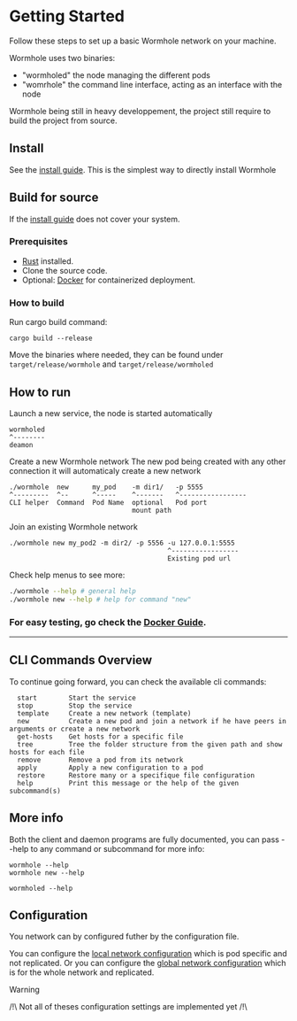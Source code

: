# Getting Started

Follow these steps to set up a basic Wormhole network on your machine.

Wormhole uses two binaries:
 - "wormholed" the node managing the different pods
 - "womrhole" the command line interface, acting as an interface with the node

 Wormhole being still in heavy developpement, the project still require to build the project from source.

## Install
See the [install guide](./install.md). This is the simplest way to directly install Wormhole

## Build for source
If the [install guide](./install.md) does not cover your system.
### Prerequisites

- [Rust](https://www.rust-lang.org/tools/install) installed.
- Clone the source code.
- Optional: [Docker](https://docs.docker.com/get-docker/) for containerized deployment.

### How to build

Run cargo build command:
```
cargo build --release
```

Move the binaries where needed, they can be found under `target/release/wormhole` and `target/release/wormholed`

## How to run

Launch a new service, the node is started automatically
```
wormholed
^--------
deamon   
```

Create a new Wormhole network
The new pod being created with any other connection it will automaticaly create a new network
```
./wormhole  new      my_pod    -m dir1/   -p 5555
^---------  ^--      ^-----    ^-------   ^-----------------
CLI helper  Command  Pod Name  optional   Pod port
                               mount path

```

Join an existing Wormhole network
```
./wormhole new my_pod2 -m dir2/ -p 5556 -u 127.0.0.1:5555
                                        ^-----------------
                                        Existing pod url
```

Check help menus to see more:
```sh
./wormhole --help # general help
./wormhole new --help # help for command "new"
```

### For easy testing, go check the [Docker Guide](docs/getting-started/docker_guide.md).

---

## CLI Commands Overview

To continue going forward, you can check the available cli commands:

```
  start        Start the service
  stop         Stop the service
  template     Create a new network (template)
  new          Create a new pod and join a network if he have peers in arguments or create a new network
  get-hosts    Get hosts for a specific file
  tree         Tree the folder structure from the given path and show hosts for each file
  remove       Remove a pod from its network
  apply        Apply a new configuration to a pod
  restore      Restore many or a specifique file configuration
  help         Print this message or the help of the given subcommand(s)
```

## More info
Both the client and daemon programs are fully documented, you can pass --help to any command or subcommand for more info:
```
wormhole --help
wormhole new --help

wormholed --help
```

## Configuration

You network can by configured futher by the configuration file.

You can configure the [local network configuration](../../docs/technical/configuration/local_conf.md) which is pod specific and not replicated.
Or you can configure the [global network configuration](../../docs/technical/configuration/global_conf.md) which is for the whole network and replicated.

> [!WARNING]
> /!\ Not all of theses configuration settings are implemented yet /!\
